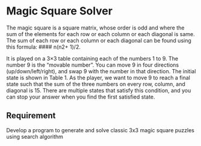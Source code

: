 # Magic Square Solver

The magic square is a square matrix, whose order is odd and where the sum of the elements for each row or each column or each diagonal is same. The sum of each row or each column or each diagonal can be found using this formula: #### n(n2+ 1)/2.

It is played on a 3×3 table containing each of the numbers 1 to 9. The number 9 is the “movable number”. You can move 9 in four directions (up/down/left/right), and swap 9 with the number in that direction. The initial state is shown in Table 1. As the player, we want to move 9 to reach a final state such that the sum of the three numbers on every row, column, and diagonal is 15. There are multiple states that satisfy this condition, and you can stop your answer when you find the first satisfied state.

## Requirement

Develop a program to generate and solve classic 3x3 magic square puzzles using search algorithm
